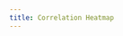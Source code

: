 ```yaml
---
title: Correlation Heatmap
---
```

<script src="https://d3js.org/d3.v2.min.js" charset="utf-8"></script>

<style>
  @import url(http://fonts.googleapis.com/css?family=Yanone+Kaffeesatz:400,700);
  /*
  .chart {
    position: relative;
    left: 250px;
  }
  */

</style>

<body id="chart"></body>

<script type="text/javascript">

   var ifr = d3.select("#chart")
   .append("div")
   .text("Hello World!")
   .html('<iframe width="1200" height="1200" align="center" frameborder="0" scrolling="no" src="https://plot.ly/~hpsilva/34.embed"></iframe>')
   .attr("align","center")

</script>


